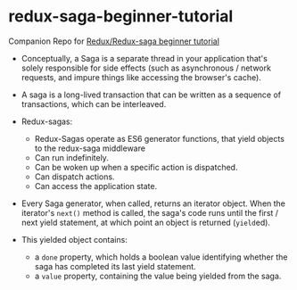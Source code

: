 # redux-saga-beginner-tutorial
Companion Repo for [Redux/Redux-saga beginner tutorial](https://github.com/redux-saga/redux-saga/blob/master/docs/introduction/BeginnerTutorial.md)

- Conceptually, a Saga is a separate thread in your application that's solely responsible for side effects (such as asynchronous / network requests, and impure things like accessing the browser's cache).

- A saga is a long-lived transaction that can be written as a sequence of transactions, which can be interleaved.

- Redux-sagas:
  - Redux-Sagas operate as ES6 generator functions, that yield objects to the redux-saga middleware
  - Can run indefinitely.
  - Can be woken up when a specific action is dispatched.
  - Can dispatch actions.
  - Can access the application state.

- Every Saga generator, when called, returns an iterator object. When the iterator's ```next()``` method is called, the saga's code runs until the first / next yield statement, at which point an object is returned (```yield```ed).
- This yielded object contains:
  - a ```done``` property, which holds a boolean value identifying whether the saga has completed its last yield statement.
  - a ```value``` property, containing the value being yielded from the saga. 

